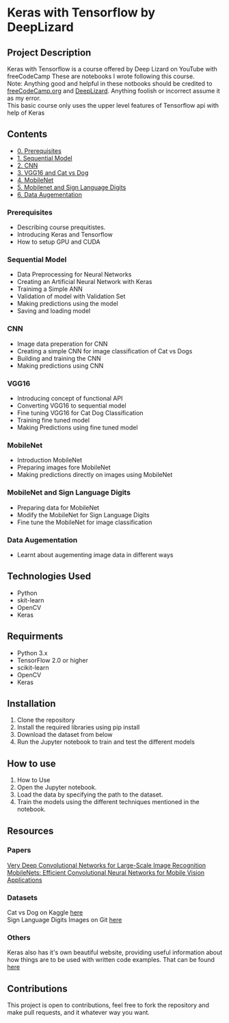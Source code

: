 # Keras with Tensorflow by DeepLizard
## Project Description
Keras with Tensorflow is  a course offered by Deep Lizard on YouTube with freeCodeCamp
These are notebooks I wrote following this course.<br>
Note:
Anything good and helpful in these notbooks should be credited to [freeCodeCamp.org](https://www.freecodecamp.org/) and [DeepLizard](https://deeplizard.com/).
Anything foolish or incorrect assume it as my error.<br>
This basic course only uses the upper level features of Tensorflow api with help of Keras

## Contents
* [0. Prerequisites](https://github.com/tajammulbasheer/keras_with_tenforflow/blob/main/0.prerequisites.ipynb)
* [1. Sequential Model](https://github.com/tajammulbasheer/keras_with_tenforflow/blob/main/1.sequential_model.ipynb)
* [2. CNN ](https://github.com/tajammulbasheer/keras_with_tenforflow/blob/main/3.vgg16_catvsdog.ipynb)
* [3. VGG16 and Cat vs Dog](https://github.com/tajammulbasheer/keras_with_tenforflow/blob/main/4.mobile_net.ipynb)
* [4. MobileNet](https://github.com/tajammulbasheer/keras_with_tenforflow/blob/main/5.mobilenrt_sign_lang_digits.ipynb)
* [5. Mobilenet and Sign Language Digits](https://github.com/tajammulbasheer/keras_with_tenforflow/blob/main/5.mobilenrt_sign_lang_digits.ipynb)
* [6. Data Augementation](https://github.com/tajammulbasheer/keras_with_tenforflow/blob/main/6.dataaug.ipynb)

### Prerequisites
 - Describing course prequitistes.
 - Introducing Keras and Tensorflow
 - How to setup GPU and CUDA

### Sequential Model
- Data Preprocessing for Neural  Networks
- Creating an Artificial Neural Network with Keras
- Trainimg a Simple ANN
- Validation of model with Validation Set
- Making predictions using the model
- Saving and loading model

### CNN
- Image data preperation for CNN
- Creating a simple CNN for image classification of Cat vs Dogs
- Building and training the CNN
- Making predictions using CNN

### VGG16
- Introducing concept of functional API
- Converting VGG16 to sequential model
- Fine tuning VGG16 for Cat Dog Classification
- Training fine tuned model
- Making Predictions using fine tuned model

### MobileNet
- Introduction MobileNet
- Preparing images fore MobileNet
- Making predictions directly on images using MobileNet

### MobileNet and Sign Language Digits
- Preparing data for MobileNet
- Modify the MobileNet for Sign Language Digits
- Fine tune the MobileNet for image classification

### Data Augementation
- Learnt about augementing image data in different ways

## Technologies Used
- Python
- skit-learn
- OpenCV
- Keras

## Requirments
- Python 3.x
- TensorFlow 2.0 or higher
- scikit-learn
- OpenCV
- Keras   

## Installation
  1. Clone the repository
  2. Install the required libraries using pip install
  3. Download the dataset from below
  4. Run the Jupyter notebook to train and test the different models

## How to use
  1. How to Use
  2. Open the Jupyter notebook.
  3. Load the data by specifying the path to the dataset.
  4. Train the models using the different techniques mentioned in the notebook.
  
## Resources
 ### Papers
 [Very Deep Convolutional Networks for Large-Scale Image Recognition](https://arxiv.org/abs/1409.1556)<br>
 [MobileNets: Efficient Convolutional Neural Networks for Mobile Vision Applications](https://arxiv.org/abs/1704.04861)

 ### Datasets
 Cat vs Dog on Kaggle [here](https://www.kaggle.com/c/dogs-vs-cats/data) <br>
 Sign Language Digits Images on Git [here](https://github.com/ardamavi/Sign-Language-Digits-Dataset)
 
 ### Others
 Keras also has it's own beautiful website, providing useful information about how things are to be used with written code examples.
 That can be found [here](https://keras.io/examples/)

## Contributions
This project is open to contributions, feel free to fork the repository and make pull requests, and it whatever way you want.
